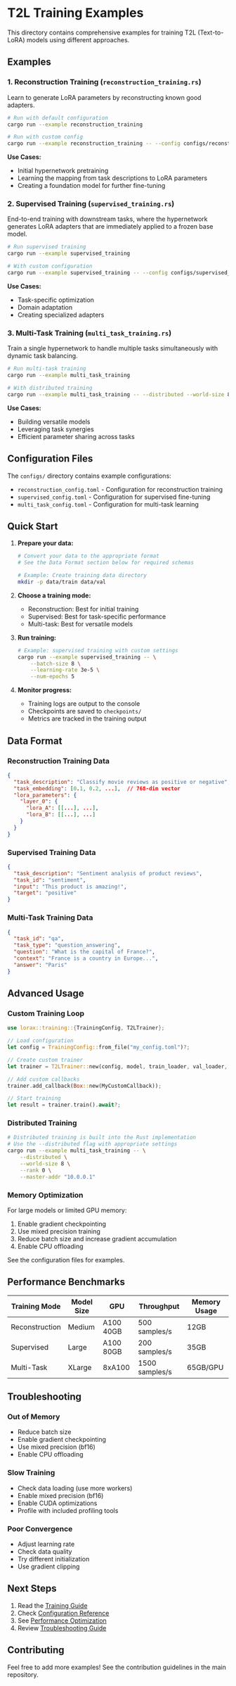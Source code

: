 # T2L Training Examples

This directory contains comprehensive examples for training T2L (Text-to-LoRA) models using different approaches.

## Examples

### 1. Reconstruction Training (`reconstruction_training.rs`)

Learn to generate LoRA parameters by reconstructing known good adapters.

```bash
# Run with default configuration
cargo run --example reconstruction_training

# Run with custom config
cargo run --example reconstruction_training -- --config configs/reconstruction_config.toml
```

**Use Cases:**
- Initial hypernetwork pretraining
- Learning the mapping from task descriptions to LoRA parameters
- Creating a foundation model for further fine-tuning

### 2. Supervised Training (`supervised_training.rs`)

End-to-end training with downstream tasks, where the hypernetwork generates LoRA adapters that are immediately applied to a frozen base model.

```bash
# Run supervised training
cargo run --example supervised_training

# With custom configuration
cargo run --example supervised_training -- --config configs/supervised_config.toml
```

**Use Cases:**
- Task-specific optimization
- Domain adaptation
- Creating specialized adapters

### 3. Multi-Task Training (`multi_task_training.rs`)

Train a single hypernetwork to handle multiple tasks simultaneously with dynamic task balancing.

```bash
# Run multi-task training
cargo run --example multi_task_training

# With distributed training
cargo run --example multi_task_training -- --distributed --world-size 8
```

**Use Cases:**
- Building versatile models
- Leveraging task synergies
- Efficient parameter sharing across tasks

## Configuration Files

The `configs/` directory contains example configurations:

- `reconstruction_config.toml` - Configuration for reconstruction training
- `supervised_config.toml` - Configuration for supervised fine-tuning
- `multi_task_config.toml` - Configuration for multi-task learning

## Quick Start

1. **Prepare your data:**
   ```bash
   # Convert your data to the appropriate format
   # See the Data Format section below for required schemas
   
   # Example: Create training data directory
   mkdir -p data/train data/val
   ```

2. **Choose a training mode:**
   - Reconstruction: Best for initial training
   - Supervised: Best for task-specific performance
   - Multi-task: Best for versatile models

3. **Run training:**
   ```bash
   # Example: supervised training with custom settings
   cargo run --example supervised_training -- \
       --batch-size 8 \
       --learning-rate 3e-5 \
       --num-epochs 5
   ```

4. **Monitor progress:**
   - Training logs are output to the console
   - Checkpoints are saved to `checkpoints/`
   - Metrics are tracked in the training output

## Data Format

### Reconstruction Training Data
```json
{
  "task_description": "Classify movie reviews as positive or negative",
  "task_embedding": [0.1, 0.2, ...],  // 768-dim vector
  "lora_parameters": {
    "layer_0": {
      "lora_A": [[...], ...],
      "lora_B": [[...], ...]
    }
  }
}
```

### Supervised Training Data
```json
{
  "task_description": "Sentiment analysis of product reviews",
  "task_id": "sentiment",
  "input": "This product is amazing!",
  "target": "positive"
}
```

### Multi-Task Training Data
```json
{
  "task_id": "qa",
  "task_type": "question_answering",
  "question": "What is the capital of France?",
  "context": "France is a country in Europe...",
  "answer": "Paris"
}
```

## Advanced Usage

### Custom Training Loop

```rust
use lorax::training::{TrainingConfig, T2LTrainer};

// Load configuration
let config = TrainingConfig::from_file("my_config.toml")?;

// Create custom trainer
let trainer = T2LTrainer::new(config, model, train_loader, val_loader, device)?;

// Add custom callbacks
trainer.add_callback(Box::new(MyCustomCallback));

// Start training
let result = trainer.train().await?;
```

### Distributed Training

```bash
# Distributed training is built into the Rust implementation
# Use the --distributed flag with appropriate settings
cargo run --example multi_task_training -- \
    --distributed \
    --world-size 8 \
    --rank 0 \
    --master-addr "10.0.0.1"
```

### Memory Optimization

For large models or limited GPU memory:

1. Enable gradient checkpointing
2. Use mixed precision training
3. Reduce batch size and increase gradient accumulation
4. Enable CPU offloading

See the configuration files for examples.

## Performance Benchmarks

| Training Mode | Model Size | GPU | Throughput | Memory Usage |
|--------------|------------|-----|------------|--------------|
| Reconstruction | Medium | A100 40GB | 500 samples/s | 12GB |
| Supervised | Large | A100 80GB | 200 samples/s | 35GB |
| Multi-Task | XLarge | 8xA100 | 1500 samples/s | 65GB/GPU |

## Troubleshooting

### Out of Memory
- Reduce batch size
- Enable gradient checkpointing
- Use mixed precision (bf16)
- Enable CPU offloading

### Slow Training
- Check data loading (use more workers)
- Enable mixed precision (bf16)
- Enable CUDA optimizations
- Profile with included profiling tools

### Poor Convergence
- Adjust learning rate
- Check data quality
- Try different initialization
- Use gradient clipping

## Next Steps

1. Read the [Training Guide](../../docs/training/training-guide.md)
2. Check [Configuration Reference](../../docs/training/configuration.md)
3. See [Performance Optimization](../../docs/training/performance.md)
4. Review [Troubleshooting Guide](../../docs/training/troubleshooting.md)

## Contributing

Feel free to add more examples! See the contribution guidelines in the main repository.